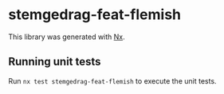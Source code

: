 # stemgedrag-feat-flemish

This library was generated with [Nx](https://nx.dev).

## Running unit tests

Run `nx test stemgedrag-feat-flemish` to execute the unit tests.

